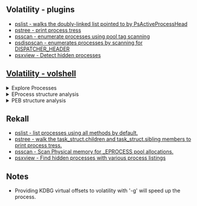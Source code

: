 ## Volatility - plugins

* [pslist - walks the doubly-linked list pointed to by PsActiveProcessHead](https://github.com/volatilityfoundation/volatility/wiki/Command-Reference#pslist)
* [pstree - print process tress](https://github.com/volatilityfoundation/volatility/wiki/Command-Reference#pstree)
* [psscan - enumerate processes using pool tag scanning](https://github.com/volatilityfoundation/volatility/wiki/Command-Reference#psscan)
* [psdispscan - enumerates processes by scanning for DISPATCHER_HEADER](https://github.com/volatilityfoundation/volatility/wiki/Command-Reference#psdispscan)
* [psxview - Detect hidden processes](https://github.com/volatilityfoundation/volatility/wiki/Command-Reference-Mal#psxview)      

## [Volatility - volshell](https://github.com/volatilityfoundation/volatility/wiki/Command-Reference#volshell)   

<details>
  <summary>Explore Processes</summary>
  
  * ps() -> ```List processes```
  * cc(pid=4) -> ```Change to another process```
</details>
<details>
  <summary>EProcess structure analysis</summary>
  
  * dt(process) -> ```list current process EPROCESS structure```
  * dt("[_EPROCESS](https://web.archive.org/web/20210302232116/https://www.geoffchappell.com/studies/windows/km/ntoskrnl/inc/ntos/ps/eprocess/index.htm)", 0xvirtualadderss, space=addrspace) -> ```Expand the EPROCEES structure using virtual address```
  * dt("[_EPROCESS](https://web.archive.org/web/20210302232116/https://www.geoffchappell.com/studies/windows/km/ntoskrnl/inc/ntos/ps/eprocess/index.htm)", 0xphysicaladderss, space=addrspace) -> ```Expand the EPROCEES structure using physical address```
</details>
<details>
  <summary>PEB structure analysis</summary>
  
  * dt(process.peb) -> ```list current process PEB structure```
  * dt("[_PEB](https://web.archive.org/web/20211009172637/https://www.geoffchappell.com/studies/windows/km/ntoskrnl/inc/api/pebteb/peb/index.htm)", 0xvirtualadderss, space=addrspace) -> ```Expand the PEB structure using virtual address```
  * dt("[_PEB](https://web.archive.org/web/20211009172637/https://www.geoffchappell.com/studies/windows/km/ntoskrnl/inc/api/pebteb/peb/index.htm)", 0xphysicaladderss, space=addrspace) -> ```Expand the PEB structure using physical address```
  * <details>
      <summary>Important info in PEB structure</summary>
  
      * BeingDebugged -> ```some malicious programs set up a process and then connect a "debugger" to it```
      * OSMajorVersion & OSMinorVersion -> ```correspond to the host operating system```
      * OSBuildNumber
      * OSCSDVersion -> ```the service pack number multiplied by 0x100```
      * _RTL_USER_PROCESS_PARAMETERS -> ```The pointer is to the process parameters.```
    </details>
</details>

## Rekall   

* [pslist - list processes using all methods by default.](https://rekall.readthedocs.io/en/latest/plugins.html#pslist-winpslist)
* [pstree - walk the task_struct.children and task_struct.sibling members to print process tress.](https://rekall.readthedocs.io/en/latest/plugins.html#pstree-linpstree)
* [psscan - Scan Physical memory for \_EPROCESS pool allocations.](https://rekall.readthedocs.io/en/latest/pluins.html#psscan-psscan)
* [psxview - Find hidden processes with various process listings](https://rekall.readthedocs.io/en/latest/plugins.html#psxview-windowspsxview)      

## Notes

* Providing KDBG virtual offsets to volatility with '-g' will speed up the process.
